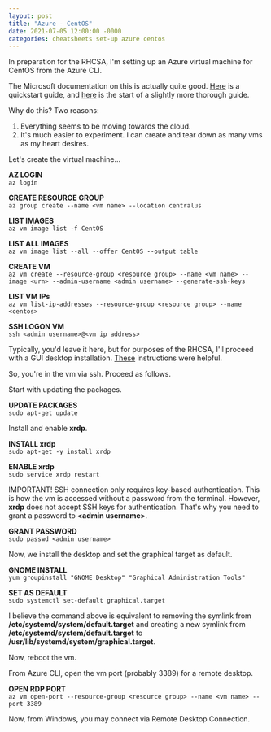 ```yaml
---
layout: post
title: "Azure - CentOS"
date: 2021-07-05 12:00:00 -0000
categories: cheatsheets set-up azure centos
---
```


In preparation for the RHCSA, I'm setting up an Azure virtual machine for CentOS from the Azure CLI.

The Microsoft documentation on this is actually quite good. [Here](https://docs.microsoft.com/en-us/azure/virtual-machines/linux/quick-create-cli) is a quickstart guide, and [here](https://docs.microsoft.com/en-us/azure/virtual-machines/linux/tutorial-manage-vm) is the start of a slightly more thorough guide.

Why do this? Two reasons: 
1. Everything seems to be moving towards the cloud.
2. It's much easier to experiment. I can create and tear down as many vms as my heart desires.

Let's create the virtual machine...

**AZ LOGIN**<br>
`az login`

**CREATE RESOURCE GROUP**<br>
`az group create --name <vm name> --location centralus`

**LIST IMAGES**<br>
`az vm image list -f CentOS`

**LIST ALL IMAGES**<br>
`az vm image list --all --offer CentOS --output table`

**CREATE VM**<br>
`az vm create --resource-group <resource group> --name <vm name> --image <urn> --admin-username <admin username> --generate-ssh-keys`

**LIST VM IPs**<br>
`az vm list-ip-addresses --resource-group <resource group> --name <centos>`

**SSH LOGON VM**<br>
`ssh <admin username>@<vm ip address>`

Typically, you'd leave it here, but for purposes of the RHCSA, I'll proceed with a GUI desktop installation.  [These](https://docs.microsoft.com/en-us/azure/virtual-machines/linux/use-remote-desktop) instructions were helpful.

So, you're in the vm via ssh. Proceed as follows.

Start with updating the packages. <br>

**UPDATE PACKAGES**<br>
`sudo apt-get update`

Install and enable **xrdp**.

**INSTALL xrdp**<br>
`sudo apt-get -y install xrdp`

**ENABLE xrdp**<br>
`sudo service xrdp restart`

IMPORTANT! SSH connection only requires key-based authentication. This is how the vm is accessed without a password from the terminal. However, **xrdp** does not accept SSH keys for authentication. That's why you need to grant a password to **\<admin username\>**.

**GRANT PASSWORD**<br>
`sudo passwd <admin username>`

Now, we install the desktop and set the graphical target as default.

**GNOME INSTALL**<br>
`yum groupinstall "GNOME Desktop" "Graphical Administration Tools"`

**SET AS DEFAULT**<br>
`sudo systemctl set-default graphical.target`

I believe the command above is equivalent to removing the symlink from **/etc/systemd/system/default.target** and creating a new symlink from **/etc/systemd/system/default.target** to **/usr/lib/systemd/system/graphical.target**.

Now, reboot the vm.

From Azure CLI, open the vm port (probably 3389) for a remote desktop.

**OPEN RDP PORT**<br>
`az vm open-port --resource-group <resource group> --name <vm name> --port 3389`

Now, from Windows, you may connect via Remote Desktop Connection.